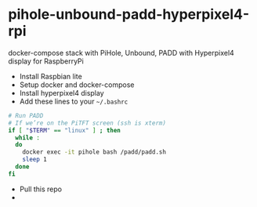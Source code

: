 # pihole-unbound-padd-hyperpixel4-rpi
docker-compose stack with PiHole, Unbound, PADD with Hyperpixel4 display for RaspberryPi

- Install Raspbian lite
- Setup docker and docker-compose
- Install hyperpixel4 display
- Add these lines to your `~/.bashrc`
```bash
# Run PADD
# If we’re on the PiTFT screen (ssh is xterm)
if [ "$TERM" == "linux" ] ; then
  while :
  do
    docker exec -it pihole bash /padd/padd.sh
    sleep 1
  done
fi
```
- Pull this repo
- 
